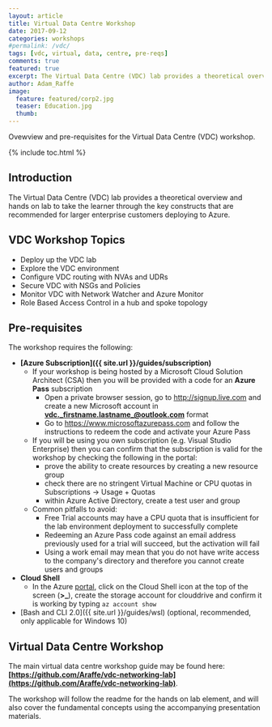 ```yaml
---
layout: article
title: Virtual Data Centre Workshop
date: 2017-09-12
categories: workshops
#permalink: /vdc/
tags: [vdc, virtual, data, centre, pre-reqs]
comments: true
featured: true
excerpt: The Virtual Data Centre (VDC) lab provides a theoretical overview and hands on lab to take the learner through the key constructs that are recommended for larger enterprise customers deploying to Azure.     
author: Adam_Raffe
image:
  feature: featured/corp2.jpg
  teaser: Education.jpg
  thumb: 
---
```

Ovewview and pre-requisites for the Virtual Data Centre (VDC) workshop.

{% include toc.html %}

## Introduction
The Virtual Data Centre (VDC) lab provides a theoretical overview and hands on lab to take the learner through the key constructs that are recommended for larger enterprise customers deploying to Azure.     

## VDC Workshop Topics
* Deploy up the VDC lab 
* Explore the VDC environment
* Configure VDC routing with NVAs and UDRs
* Secure VDC with NSGs and Policies
* Monitor VDC with Network Watcher and Azure Monitor
* Role Based Access Control in a hub and spoke topology

## Pre-requisites
The workshop requires the following:
* **[Azure Subscription]({{ site.url }}/guides/subscription)**
  * If your workshop is being hosted by a Microsoft Cloud Solution Architect (CSA) then you will be provided with a code for an **Azure Pass** subscription
    * Open a private browser session, go to http://signup.live.com and create a new  Microsoft account in  **vdc._firstname.lastname_@outlook.com** format 
    * Go to https://www.microsoftazurepass.com and follow the instructions to redeem the code and activate your Azure Pass
  * If you will be using you own subscription (e.g. Visual Studio Enterprise) then you can confirm that the subscription is valid for the workshop by checking the following in the portal: 
    * prove the ability to create resources by creating a new resource group
    * check there are no stringent Virtual Machine or CPU quotas in Subscriptions -> Usage + Quotas
    * within Azure Active Directory, create a test user and group
  * Common pitfalls to avoid:
    * Free Trial accounts may have a CPU quota that is insufficient for the lab environment deployment to successfully complete
    * Redeeming an Azure Pass code against an email address previously used for a trial will succeed, but the activation will fail
    * Using a work email may mean that you do not have write access to the company's directory and therefore you cannot create users and groups
* **Cloud Shell**
  * In the Azure [portal](https://portal.azure.com), click on the Cloud Shell icon at the top of the screen (**>_**), create the storage account for clouddrive and confirm it is working by typing ```az account show```
* [Bash and CLI 2.0]({{ site.url }}/guides/wsl) (optional, recommended, only applicable for Windows 10)

## Virtual Data Centre Workshop 

The main virtual data centre workshop guide may be found here:
**[https://github.com/Araffe/vdc-networking-lab](https://github.com/Araffe/vdc-networking-lab)**.

The workshop will follow the readme for the hands on lab element, and will also cover the fundamental concepts using the accompanying presentation materials. 